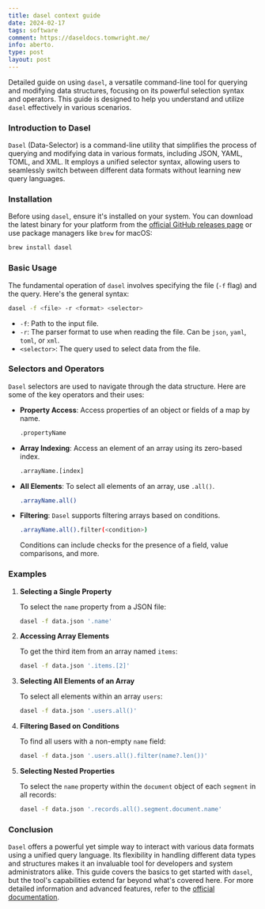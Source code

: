 ```yaml
---
title: dasel context guide
date: 2024-02-17
tags: software
comment: https://daseldocs.tomwright.me/
info: aberto.
type: post
layout: post
---
```


Detailed guide on using `dasel`, a versatile command-line tool for querying and modifying data structures, focusing on its powerful selection syntax and operators. This guide is designed to help you understand and utilize `dasel` effectively in various scenarios.

### Introduction to Dasel

`Dasel` (Data-Selector) is a command-line utility that simplifies the process of querying and modifying data in various formats, including JSON, YAML, TOML, and XML. It employs a unified selector syntax, allowing users to seamlessly switch between different data formats without learning new query languages.

### Installation

Before using `dasel`, ensure it's installed on your system. You can download the latest binary for your platform from the [official GitHub releases page](https://github.com/TomWright/dasel/releases) or use package managers like `brew` for macOS:

```sh
brew install dasel
```

### Basic Usage

The fundamental operation of `dasel` involves specifying the file (`-f` flag) and the query. Here's the general syntax:

```sh
dasel -f <file> -r <format> <selector>
```

- `-f`: Path to the input file.
- `-r`: The parser format to use when reading the file. Can be `json`, `yaml`, `toml`, or `xml`.
- `<selector>`: The query used to select data from the file.

### Selectors and Operators

`Dasel` selectors are used to navigate through the data structure. Here are some of the key operators and their uses:

- **Property Access**: Access properties of an object or fields of a map by name.

  ```sh
  .propertyName
  ```

- **Array Indexing**: Access an element of an array using its zero-based index.

  ```sh
  .arrayName.[index]
  ```

- **All Elements**: To select all elements of an array, use `.all()`.

  ```sh
  .arrayName.all()
  ```

- **Filtering**: `Dasel` supports filtering arrays based on conditions.

  ```sh
  .arrayName.all().filter(<condition>)
  ```

  Conditions can include checks for the presence of a field, value comparisons, and more.

### Examples

1. **Selecting a Single Property**

   To select the `name` property from a JSON file:

   ```sh
   dasel -f data.json '.name'
   ```

2. **Accessing Array Elements**

   To get the third item from an array named `items`:

   ```sh
   dasel -f data.json '.items.[2]'
   ```

3. **Selecting All Elements of an Array**

   To select all elements within an array `users`:

   ```sh
   dasel -f data.json '.users.all()'
   ```

4. **Filtering Based on Conditions**

   To find all users with a non-empty `name` field:

   ```sh
   dasel -f data.json '.users.all().filter(name?.len())'
   ```

5. **Selecting Nested Properties**

   To select the `name` property within the `document` object of each `segment` in all records:

   ```sh
   dasel -f data.json '.records.all().segment.document.name'
   ```

### Conclusion

`Dasel` offers a powerful yet simple way to interact with various data formats using a unified query language. Its flexibility in handling different data types and structures makes it an invaluable tool for developers and system administrators alike. This guide covers the basics to get started with `dasel`, but the tool's capabilities extend far beyond what's covered here. For more detailed information and advanced features, refer to the [official documentation](https://daseldocs.tomwright.me/).
